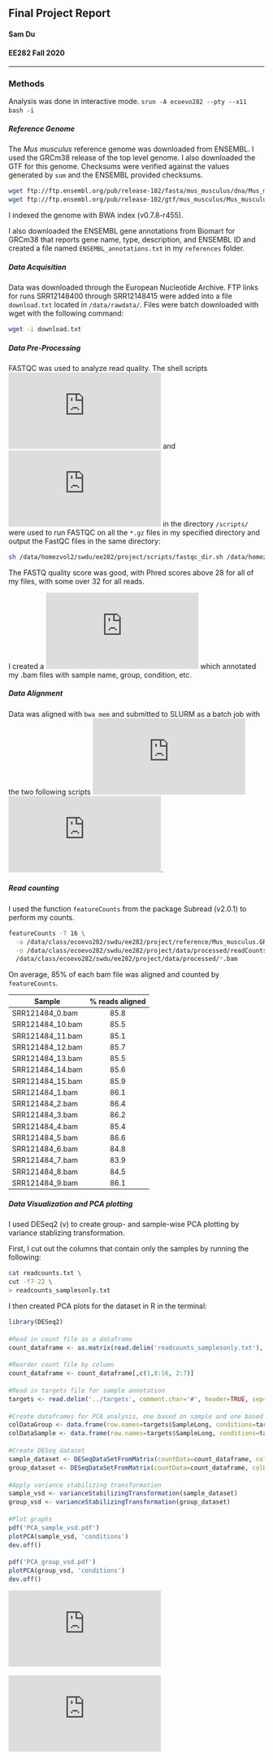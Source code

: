 ## Final Project Report
#### Sam Du
#### EE282 Fall 2020

___

### Methods

Analysis was done in interactive mode. `srun -A ecoevo282 --pty --x11 bash -i`

##### Reference Genome

The _Mus musculus_ reference genome was downloaded from ENSEMBL. I used the GRCm38 release of the top level genome. I also downloaded the GTF for this genome. Checksums were verified against the values generated by `sum` and the ENSEMBL provided checksums.

```bash
wget ftp://ftp.ensembl.org/pub/release-102/fasta/mus_musculus/dna/Mus_musculus.GRCm38.dna.toplevel.fa.gz
wget ftp://ftp.ensembl.org/pub/release-102/gtf/mus_musculus/Mus_musculus.GRCm38.102.gtf.gz 
```

I indexed the genome with BWA index (v0.7.8-r455).

I also downloaded the ENSEMBL gene annotations from Biomart for GRCm38 that reports gene name, type, description, and ENSEMBL ID and created a file named `ENSEMBL_annotations.txt` in my `references` folder.

##### Data Acquisition

Data was downloaded through the European Nucleotide Archive. FTP links for runs SRR12148400 through SRR12148415 were added into a file `download.txt` located in `/data/rawdata/`. Files were batch downloaded with wget with the following command:

```bash
wget -i download.txt
```

##### Data Pre-Processing

FASTQC was used to analyze read quality. The shell scripts ![`fastqc.sh`](https://github.com/swd12012/ee282/blob/finalProject/project/scripts/fastqc.sub) and ![`fastqc_dir.sh`](https://github.com/swd12012/ee282/blob/finalProject/project/scripts/fastqc_dir.sh) in the directory `/scripts/` were used to run FASTQC on all the `*.gz` files in my specified directory and output the FastQC files in the same directory:

```bash
sh /data/homezvol2/swdu/ee282/project/scripts/fastqc_dir.sh /data/homezvol2/swdu/ee282/project/data/rawdata/ /data/homezvol2/swdu/ee282/project/data/rawdata/
```

The FASTQ quality score was good, with Phred scores above 28 for all of my files, with some over 32 for all reads.

I created a ![targets file](https://github.com/swd12012/ee282/blob/finalProject/project/data/processed/PCA_sample_vsd.pdf) which annotated my .bam files with sample name, group, condition, etc.

##### Data Alignment

Data was aligned with `bwa mem` and submitted to SLURM as a batch job with the two following scripts ![1](https://github.com/swd12012/ee282/blob/finalProject/project/scripts/bwamem.sub) ![2](https://github.com/swd12012/ee282/blob/finalProject/project/scripts/bwamem10-15.sub).

##### Read counting

I used the function `featureCounts` from the package Subread (v2.0.1) to perform my counts.

```bash
featureCounts -T 16 \
  -a /data/class/ecoevo282/swdu/ee282/project/reference/Mus_musculus.GRCm38.102.gtf.gz \
  -o /data/class/ecoevo282/swdu/ee282/project/data/processed/readCounts.txt \
  /data/class/ecoevo282/swdu/ee282/project/data/processed/*.bam
  ```

On average, 85% of each bam file was aligned and counted by `featureCounts`.

| __Sample__           | % reads aligned |
|------------------|:---------------:|
| SRR121484_0.bam  |       85.8      |
| SRR121484_10.bam |       85.5      |
| SRR121484_11.bam |       85.1      |
| SRR121484_12.bam |       85.7      |
| SRR121484_13.bam |       85.5      |
| SRR121484_14.bam |       85.6      |
| SRR121484_15.bam |       85.9      |
| SRR121484_1.bam  |       86.1      |
| SRR121484_2.bam  |       86.4      |
| SRR121484_3.bam  |       86.2      |
| SRR121484_4.bam  |       85.4      |
| SRR121484_5.bam  |       86.6      |
| SRR121484_6.bam  |       84.8      |
| SRR121484_7.bam  |       83.9      |
| SRR121484_8.bam  |       84.5      |
| SRR121484_9.bam  |       86.1      |

##### Data Visualization and PCA plotting

I used DESeq2 (v) to create group- and sample-wise PCA plotting by variance stablizing transformation.

First, I cut out the columns that contain only the samples by running the following:

```bash
cat readcounts.txt \
cut -f7-22 \
> readcounts_samplesonly.txt
```

I then created PCA plots for the dataset in R in the terminal:
```R
library(DESeq2)

#Read in count file as a dataframe
count_dataframe <- as.matrix(read.delim('readcounts_samplesonly.txt'), header=TRUE)

#Reorder count file by column
count_dataframe <- count_dataframe[,c(1,8:16, 2:7)]

#Read in targets file for sample annotation
targets <- read.delim('../targets', comment.char='#', header=TRUE, sep='\t')

#Create dataframes for PCA analysis, one based on sample and one based on group
colDataGroup <- data.frame(row.names=targets$SampleLong, conditions=targets$Factor)
colDataSample <- data.frame(row.names=targets$SampleLong, conditions=targets$SampleLong)

#Create DESeq dataset
sample_dataset <- DESeqDataSetFromMatrix(countData=count_dataframe, colData=colDataSample, design = ~ conditions)
group_dataset <- DESeqDataSetFromMatrix(countData=count_dataframe, colData=colDataGroup, design = ~ conditions)

#Apply variance stabilizing transformation
sample_vsd <- varianceStabilizingTransformation(sample_dataset)
group_vsd <- varianceStabilizingTransformation(group_dataset)

#Plot graphs
pdf('PCA_sample_vsd.pdf')
plotPCA(sample_vsd, 'conditions')
dev.off()

pdf('PCA_group_vsd.pdf')
plotPCA(group_vsd, 'conditions')
dev.off()
```

![GroupPCA](https://github.com/swd12012/ee282/blob/finalProject/project/data/processed/PCA_group_vsd.pdf)

![SamplePCA](https://github.com/swd12012/ee282/blob/finalProject/project/data/processed/PCA_sample_vsd.pdf)
